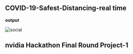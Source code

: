 ## COVID-19-Safest-Distancing-real time

**output**

![social](https://user-images.githubusercontent.com/52413661/176010753-ac6e6593-4f59-4fb9-86db-f719c0d899b9.gif)

## nvidia Hackathon Final Round Project-1
